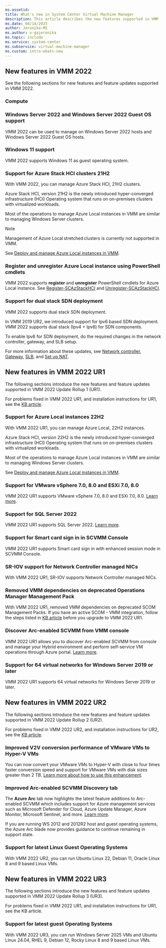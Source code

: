 ```yaml
---
ms.assetid:
title: What's new in System Center Virtual Machine Manager
description: This article describes the new features supported in VMM
ms.date: 04/14/2025
author: Jeronika-MS
ms.author: v-gajeronika
ms.topic: include
ms.service: system-center
ms.subservice: virtual-machine-manager
ms.custom: intro-whats-new
---
```


## New features in VMM 2022

See the following sections for new features and feature updates supported in VMM 2022. 

### Compute

### Windows Server 2022 and Windows Server 2022 Guest OS support

VMM 2022 can be used to manage on Windows Server 2022 hosts and Windows Server 2022 Guest OS hosts.

### Windows 11 support

VMM 2022 supports Windows 11 as guest operating system.

### Support for Azure Stack HCI clusters 21H2

With VMM 2022, you can manage Azure Stack HCI, 21H2 clusters.

Azure Stack HCI, version 21H2 is the newly introduced hyper-converged infrastructure (HCI) Operating system that runs on on-premises clusters with virtualized workloads.

Most of the operations to manage Azure Local instances in VMM are similar to managing Windows Server clusters.

>[!NOTE]
> Management of Azure Local stretched clusters is currently not supported in VMM.

See [Deploy and manage Azure Local instances in VMM](../vmm/deploy-manage-azure-stack-hci.md).

### Register and unregister Azure Local instance using PowerShell cmdlets

VMM 2022 supports **register** and **unregister** PowerShell cmdlets for Azure Local instance. See [Register-SCAzStackHCI](/powershell/module/virtualmachinemanager/register-scazstackhci?preserve-view=true&view=systemcenter-ps-2022) and [Unregister-SCAzStackHCI](/powershell/module/virtualmachinemanager/unregister-scazstackhci?preserve-view=true&view=systemcenter-ps-2022).

### Support for dual stack SDN deployment

VMM 2022 supports dual stack SDN deployment.  

In VMM 2019 UR2, we introduced support for Ipv6 based SDN deployment. VMM 2022 supports dual stack (Ipv4 + Ipv6) for SDN components.  

To enable Ipv6 for SDN deployment, do the required changes in the network controller, gateway, and SLB setup.   

For more information about these updates, see [Network controller](../vmm/sdn-controller.md), [Gateway](../vmm/sdn-gateway.md), [SLB](../vmm/sdn-slb.md), and [Set up NAT](../vmm/sdn-set-up-nat.md).

## New features in VMM 2022 UR1

The following sections introduce the new features and feature updates supported in VMM 2022 Update Rollup 1 (UR1).

For problems fixed in VMM 2022 UR1, and installation instructions for UR1, see the [KB article](https://support.microsoft.com/topic/update-rollup-1-for-system-center-2022-virtual-machine-manager-90163a7e-1515-4cba-8647-a22c441830b7).

### Support for Azure Local instances 22H2

With VMM 2022 UR1, you can manage Azure Local, 22H2 instances.

Azure Stack HCI, version 22H2 is the newly introduced hyper-converged infrastructure (HCI) Operating system that runs on on-premises clusters with virtualized workloads.

Most of the operations to manage Azure Local instances in VMM are similar to managing Windows Server clusters.

See [Deploy and manage Azure Local instances in VMM](../vmm/deploy-manage-azure-stack-hci.md).

### Support for VMware vSphere 7.0, 8.0 and ESXi 7.0, 8.0

VMM 2022 UR1 supports VMware vSphere 7.0, 8.0 and ESXi 7.0, 8.0. [Learn more](/system-center/vmm/system-requirements?view=sc-vmm-2022&preserve-view=true).

### Support for SQL Server 2022

VMM 2022 UR1 supports SQL Server 2022. [Learn more](/system-center/vmm/system-requirements?view=sc-vmm-2022&preserve-view=true).

### Support for Smart card sign in in SCVMM Console

VMM 2022 UR1 supports Smart card sign in with enhanced session mode in SCVMM Console. 

### SR-IOV support for Network Controller managed NICs

With VMM 2022 UR1, SR-IOV supports Network Controller managed NICs.

### Removed VMM dependencies on deprecated Operations Manager Management Pack

With VMM 2022 UR1, removed VMM dependencies on deprecated SCOM Management Packs. If you have an active SCOM - VMM integration, follow the steps listed in [KB article](https://support.microsoft.com/topic/update-rollup-1-for-system-center-2022-virtual-machine-manager-90163a7e-1515-4cba-8647-a22c441830b7) before you upgrade to VMM 2022 UR1. 

### Discover Arc-enabled SCVMM from VMM console

VMM 2022 UR1 allows you to discover Arc-enabled SCVMM from console and manage your Hybrid environment and perform self-service VM operations through Azure portal. [Learn more](/system-center/vmm/about-arc-enabled-system-center-virtual-machine-manager?view=sc-vmm-2022&preserve-view=true).

### Support for 64 virtual networks for Windows Server 2019 or later
VMM 2022 UR1 supports 64 virtual networks for Windows Server 2019 or later.

## New features in VMM 2022 UR2

The following sections introduce the new features and feature updates supported in VMM 2022 Update Rollup 2 (UR2).

For problems fixed in VMM 2022 UR2, and installation instructions for UR2, see the [KB article](https://support.microsoft.com/topic/update-rollup-2-for-system-center-2022-virtual-machine-manager-a9ece9b5-a73f-42c2-9d03-427243a8f210).

### Improved V2V conversion performance of VMware VMs to Hyper-V VMs

You can now convert your VMware VMs to Hyper-V with close to four times faster conversion speed and support for VMware VMs with disk sizes greater than 2 TB. [Learn more about how to use this enhancement](../vmm/vm-convert-vmware.md#convert-vmware-vms-to-hyper-v-faster).

### Improved Arc-enabled SCVMM Discovery tab

The **Azure Arc** tab now highlights the latest feature additions to Arc-enabled SCVMM which includes support for Azure management services such as Microsoft Defender for Cloud, Azure Update Manager, Azure Monitor, Microsoft Sentinel, and more. [Learn more](https://techcommunity.microsoft.com/t5/azure-arc-blog/introducing-azure-management-capabilities-for-azure-arc-enabled/ba-p/3947253).  

If you are running WS 2012 and 2012R2 host and guest operating systems, the Azure Arc blade now provides guidance to continue remaining in support state.  

### Support for latest Linux Guest Operating Systems

With VMM 2022 UR2, you can run Ubuntu Linux 22, Debian 11, Oracle Linux 8 and 9 based Linux VMs.


## New features in VMM 2022 UR3

The following sections introduce the new features and feature updates supported in VMM 2022 Update Rollup 3 (UR3).

For problems fixed in VMM 2022 UR1, and installation instructions for UR1, see the KB article.

### Support for latest guest Operating Systems

With VMM 2022 UR3, you can run Windows Server 2025 VMs and Ubuntu Linux 24.04, RHEL 9, Debian 12, Rocky Linux 8 and 9 based Linux VMs.
